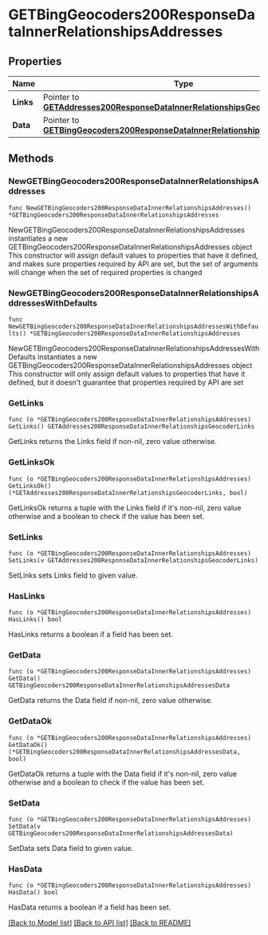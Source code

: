 # GETBingGeocoders200ResponseDataInnerRelationshipsAddresses

## Properties

Name | Type | Description | Notes
------------ | ------------- | ------------- | -------------
**Links** | Pointer to [**GETAddresses200ResponseDataInnerRelationshipsGeocoderLinks**](GETAddresses200ResponseDataInnerRelationshipsGeocoderLinks.md) |  | [optional] 
**Data** | Pointer to [**GETBingGeocoders200ResponseDataInnerRelationshipsAddressesData**](GETBingGeocoders200ResponseDataInnerRelationshipsAddressesData.md) |  | [optional] 

## Methods

### NewGETBingGeocoders200ResponseDataInnerRelationshipsAddresses

`func NewGETBingGeocoders200ResponseDataInnerRelationshipsAddresses() *GETBingGeocoders200ResponseDataInnerRelationshipsAddresses`

NewGETBingGeocoders200ResponseDataInnerRelationshipsAddresses instantiates a new GETBingGeocoders200ResponseDataInnerRelationshipsAddresses object
This constructor will assign default values to properties that have it defined,
and makes sure properties required by API are set, but the set of arguments
will change when the set of required properties is changed

### NewGETBingGeocoders200ResponseDataInnerRelationshipsAddressesWithDefaults

`func NewGETBingGeocoders200ResponseDataInnerRelationshipsAddressesWithDefaults() *GETBingGeocoders200ResponseDataInnerRelationshipsAddresses`

NewGETBingGeocoders200ResponseDataInnerRelationshipsAddressesWithDefaults instantiates a new GETBingGeocoders200ResponseDataInnerRelationshipsAddresses object
This constructor will only assign default values to properties that have it defined,
but it doesn't guarantee that properties required by API are set

### GetLinks

`func (o *GETBingGeocoders200ResponseDataInnerRelationshipsAddresses) GetLinks() GETAddresses200ResponseDataInnerRelationshipsGeocoderLinks`

GetLinks returns the Links field if non-nil, zero value otherwise.

### GetLinksOk

`func (o *GETBingGeocoders200ResponseDataInnerRelationshipsAddresses) GetLinksOk() (*GETAddresses200ResponseDataInnerRelationshipsGeocoderLinks, bool)`

GetLinksOk returns a tuple with the Links field if it's non-nil, zero value otherwise
and a boolean to check if the value has been set.

### SetLinks

`func (o *GETBingGeocoders200ResponseDataInnerRelationshipsAddresses) SetLinks(v GETAddresses200ResponseDataInnerRelationshipsGeocoderLinks)`

SetLinks sets Links field to given value.

### HasLinks

`func (o *GETBingGeocoders200ResponseDataInnerRelationshipsAddresses) HasLinks() bool`

HasLinks returns a boolean if a field has been set.

### GetData

`func (o *GETBingGeocoders200ResponseDataInnerRelationshipsAddresses) GetData() GETBingGeocoders200ResponseDataInnerRelationshipsAddressesData`

GetData returns the Data field if non-nil, zero value otherwise.

### GetDataOk

`func (o *GETBingGeocoders200ResponseDataInnerRelationshipsAddresses) GetDataOk() (*GETBingGeocoders200ResponseDataInnerRelationshipsAddressesData, bool)`

GetDataOk returns a tuple with the Data field if it's non-nil, zero value otherwise
and a boolean to check if the value has been set.

### SetData

`func (o *GETBingGeocoders200ResponseDataInnerRelationshipsAddresses) SetData(v GETBingGeocoders200ResponseDataInnerRelationshipsAddressesData)`

SetData sets Data field to given value.

### HasData

`func (o *GETBingGeocoders200ResponseDataInnerRelationshipsAddresses) HasData() bool`

HasData returns a boolean if a field has been set.


[[Back to Model list]](../README.md#documentation-for-models) [[Back to API list]](../README.md#documentation-for-api-endpoints) [[Back to README]](../README.md)


